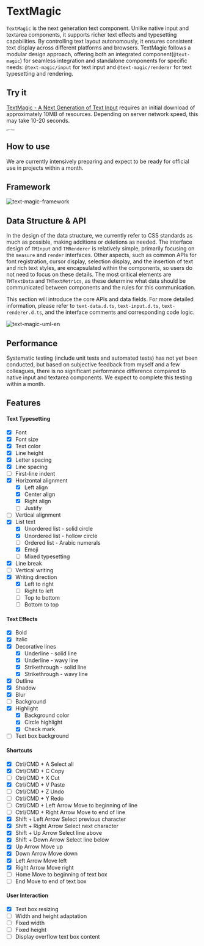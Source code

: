 # TextMagic

`TextMagic` is the next generation text component. Unlike native input and textarea components, it supports richer text effects and typesetting capabilities. By controlling text layout autonomously, it ensures consistent text display across different platforms and browsers. TextMagic follows a modular design approach, offering both an integrated component(`@text-magic`) for seamless integration and standalone components for specific needs: `@text-magic/input` for text input and `@text-magic/renderer` for text typesetting and rendering.

## Try it

[TextMagic - A Next Generation of Text Input](https://text-magic.gezilinll.com) requires an initial download of approximately 10MB of resources. Depending on server network speed, this may take 10-20 seconds.

<img src="https://p.ipic.vip/2yms69.gif" alt="text-magic" style="zoom:25%;" />

## How to use

We are currently intensively preparing and expect to be ready for official use in projects within a month.

## Framework

![text-magic-framework](https://p.ipic.vip/fd6vlm.jpg)

## Data Structure & API

In the design of the data structure, we currently refer to CSS standards as much as possible, making additions or deletions as needed. The interface design of `TMInput` and `TMRenderer` is relatively simple, primarily focusing on the `measure` and `render` interfaces. Other aspects, such as common APIs for font registration, cursor display, selection display, and the insertion of text and rich text styles, are encapsulated within the components, so users do not need to focus on these details. The most critical elements are `TMTextData` and `TMTextMetrics`, as these determine what data should be communicated between components and the rules for this communication.

This section will introduce the core APIs and data fields. For more detailed information, please refer to `text-data.d.ts`, `text-input.d.ts`, `text-renderer.d.ts`, and the interface comments and corresponding code logic.

![text-magic-uml-en](https://p.ipic.vip/0p4b1e.jpg)

## Performance

Systematic testing (include unit tests and automated tests) has not yet been conducted, but based on subjective feedback from myself and a few colleagues, there is no significant performance difference compared to native input and textarea components. We expect to complete this testing within a month.

## Features

#### Text Typesetting

- [x] Font
- [x] Font size
- [x] Text color
- [x] Line height
- [x] Letter spacing
- [x] Line spacing
- [ ] First-line indent
- [x] Horizontal alignment
  - [x] Left align
  - [x] Center align
  - [x] Right align
  - [ ] Justify
- [ ] Vertical alignment
- [x] List text
  - [x] Unordered list - solid circle
  - [x] Unordered list - hollow circle
  - [ ] Ordered list - Arabic numerals
  - [x] Emoji
  - [ ] Mixed typesetting
- [x] Line break
- [ ] Vertical writing
- [x] Writing direction
  - [x] Left to right
  - [ ] Right to left
  - [ ] Top to bottom
  - [ ] Bottom to top

#### Text Effects

- [x] Bold
- [x] Italic
- [x] Decorative lines
  - [x] Underline - solid line
  - [x] Underline - wavy line
  - [x] Strikethrough - solid line
  - [x] Strikethrough - wavy line
- [x] Outline
- [x] Shadow
- [x] Blur
- [ ] Background
- [x] Highlight
  - [x] Background color
  - [x] Circle highlight
  - [x] Check mark
- [ ] Text box background

#### Shortcuts

- [x] Ctrl/CMD + A Select all
- [x] Ctrl/CMD + C Copy
- [ ] Ctrl/CMD + X Cut
- [x] Ctrl/CMD + V Paste
- [ ] Ctrl/CMD + Z Undo
- [ ] Ctrl/CMD + Y Redo
- [ ] Ctrl/CMD + Left Arrow Move to beginning of line
- [ ] Ctrl/CMD + Right Arrow Move to end of line
- [x] Shift + Left Arrow Select previous character
- [x] Shift + Right Arrow Select next character
- [x] Shift + Up Arrow Select line above
- [x] Shift + Down Arrow Select line below
- [x] Up Arrow Move up
- [x] Down Arrow Move down
- [x] Left Arrow Move left
- [x] Right Arrow Move right
- [ ] Home Move to beginning of text box
- [ ] End Move to end of text box

#### User Interaction

- [x] Text box resizing
- [ ] Width and height adaptation
- [ ] Fixed width
- [ ] Fixed height
- [ ] Display overflow text box content

